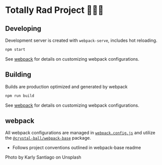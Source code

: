 # Totally Rad Project 🎉🎉🎉

## Developing

Development server is created with `webpack-serve`, includes hot reloading.

```sh
npm start
```

See [webpack](#webpack) for details on customizing webpack configurations.

## Building

Builds are production optimized and generated by webpack

```sh
npm run build
```

See [webpack](#webpack) for details on customizing webpack configurations.

## webpack

All webpack configurations are managed in [`webpack.config.js`](./webpack.config.js) and
utilize the [`@crystal-ball/webpack-base`](XXX) package.

- Follows project conventions outlined in webpack-base readme

<!-- Links -->

[webpack-configs]: https://www.npmjs.com/package/@inspire-script/webpack-configs

Photo by Karly Santiago on Unsplash
